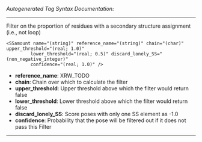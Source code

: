 _Autogenerated Tag Syntax Documentation:_

---
Filter on the proportion of residues with a secondary structure assignment (i.e., not loop)

```
<SSamount name="(string)" reference_name="(string)" chain="(char)" upper_threshold="(real; 1.0)"
         lower_threshold="(real; 0.5)" discard_lonely_SS="(non_negative_integer)"
         confidence="(real; 1.0)" />
```

-   **reference_name**: XRW_TODO
-   **chain**: Chain over which to calculate the filter
-   **upper_threshold**: Upper threshold above which the filter would return false
-   **lower_threshold**: Lower threshold above which the filter would return false
-   **discard_lonely_SS**: Score poses with only one SS element as -1.0
-   **confidence**: Probability that the pose will be filtered out if it does not pass this Filter

---
